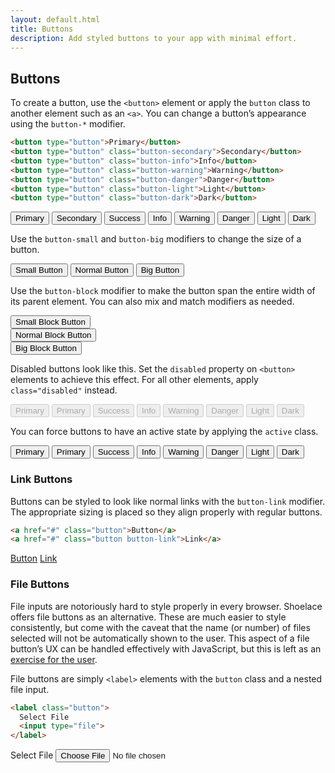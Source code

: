```yaml
---
layout: default.html
title: Buttons
description: Add styled buttons to your app with minimal effort.
---
```


## Buttons

To create a button, use the `<button>` element or apply the `button` class to another element such as an `<a>`. You can change a button’s appearance using the `button-*` modifier.

```html
<button type="button">Primary</button>
<button type="button" class="button-secondary">Secondary</button>
<button type="button" class="button-info">Info</button>
<button type="button" class="button-warning">Warning</button>
<button type="button" class="button-danger">Danger</button>
<button type="button" class="button-light">Light</button>
<button type="button" class="button-dark">Dark</button>
```

<div class="input-single">
  <button type="button">Primary</button>
  <button type="button" class="button-secondary">Secondary</button>
  <button type="button" class="button-success">Success</button>
  <button type="button" class="button-info">Info</button>
  <button type="button" class="button-warning">Warning</button>
  <button type="button" class="button-danger">Danger</button>
  <button type="button" class="button-light">Light</button>
  <button type="button" class="button-dark">Dark</button>
</div>

Use the `button-small` and `button-big` modifiers to change the size of a button.

<div class="input-single">
  <button type="button" class="button-small">Small Button</button>
  <button type="button">Normal Button</button>
  <button type="button" class="button-big">Big Button</button>
</div>

Use the `button-block` modifier to make the button span the entire width of its parent element. You can also mix and match modifiers as needed.

<div class="input-single">
  <button type="button" class="button-block button-small">Small Block Button</button>
</div>

<div class="input-single">
  <button type="button" class="button-block">Normal Block Button</button>
</div>

<div class="input-single">
  <button type="button" class="button-block button-big">Big Block Button</button>
</div>

Disabled buttons look like this. Set the `disabled` property on `<button>` elements to achieve this effect. For all other elements, apply `class="disabled"` instead.

<div class="input-single">
  <button type="button" disabled>Primary</button>
  <button type="button" class="button-secondary" disabled>Primary</button>
  <button type="button" class="button-success" disabled>Success</button>
  <button type="button" class="button-info" disabled>Info</button>
  <button type="button" class="button-warning" disabled>Warning</button>
  <button type="button" class="button-danger" disabled>Danger</button>
  <button type="button" class="button-light" disabled>Light</button>
  <button type="button" class="button-dark" disabled>Dark</button>
</div>

You can force buttons to have an active state by applying the `active` class.

<div class="input-single">
  <button type="button" class="active">Primary</button>
  <button type="button" class="button-secondary active">Primary</button>
  <button type="button" class="button-success active">Success</button>
  <button type="button" class="button-info active">Info</button>
  <button type="button" class="button-warning active">Warning</button>
  <button type="button" class="button-danger active">Danger</button>
  <button type="button" class="button-light active">Light</button>
  <button type="button" class="button-dark active">Dark</button>
</div>

### Link Buttons

Buttons can be styled to look like normal links with the `button-link` modifier. The appropriate sizing is placed so they align properly with regular buttons.

```html
<a href="#" class="button">Button</a>
<a href="#" class="button button-link">Link</a>
```

<div class="input-single">
  <a href="#" class="button">Button</a>
  <a href="#" class="button button-link">Link</a>
</div>

### File Buttons

File inputs are notoriously hard to style properly in every browser. Shoelace offers file buttons as an alternative. These are much easier to style consistently, but come with the caveat that the name (or number) of files selected will not be automatically shown to the user. This aspect of a file button’s UX can be handled effectively with JavaScript, but this is left as an [exercise for the user](https://stackoverflow.com/questions/2189615/how-to-get-file-name-when-user-select-a-file-via-input-type-file).

File buttons are simply `<label>` elements with the `button` class and a nested file input.

```html
<label class="button">
  Select File
  <input type="file">
</label>
```

<div class="input-single">
  <label class="button">Select File <input type="file"></label>
</div>
